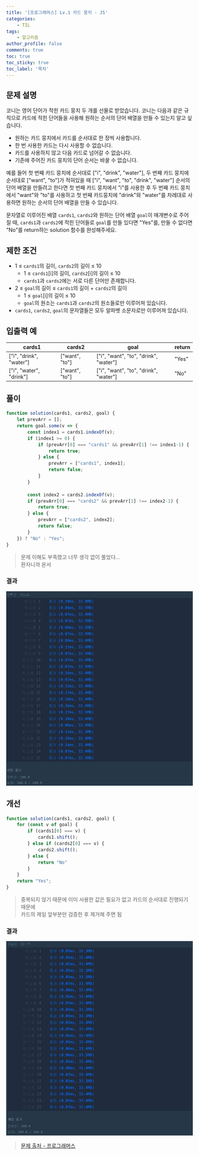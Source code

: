 ```yaml
---
title: '[프로그래머스] Lv.1 카드 뭉치 - JS'
categories:
    - TIL
tags:
    - 알고리즘
author_profile: false
comments: true
toc: true
toc_sticky: true
toc_label: '목차'
---
```


## 문제 설명
코니는 영어 단어가 적힌 카드 뭉치 두 개를 선물로 받았습니다. 코니는 다음과 같은 규칙으로 카드에 적힌 단어들을 사용해 원하는 순서의 단어 배열을 만들 수 있는지 알고 싶습니다.

* 원하는 카드 뭉치에서 카드를 순서대로 한 장씩 사용합니다.
* 한 번 사용한 카드는 다시 사용할 수 없습니다.
* 카드를 사용하지 않고 다음 카드로 넘어갈 수 없습니다.
* 기존에 주어진 카드 뭉치의 단어 순서는 바꿀 수 없습니다.  

예를 들어 첫 번째 카드 뭉치에 순서대로 ["i", "drink", "water"], 두 번째 카드 뭉치에 순서대로 ["want", "to"]가 적혀있을 때 ["i", "want", "to", "drink", "water"] 순서의 단어 배열을 만들려고 한다면 첫 번째 카드 뭉치에서 "i"를 사용한 후 두 번째 카드 뭉치에서 "want"와 "to"를 사용하고 첫 번째 카드뭉치에 "drink"와 "water"를 차례대로 사용하면 원하는 순서의 단어 배열을 만들 수 있습니다.

문자열로 이루어진 배열 `cards1`, `cards2`와 원하는 단어 배열 `goal`이 매개변수로 주어질 때, `cards1`과 `cards2`에 적힌 단어들로 `goal`를 만들 있다면 "Yes"를, 만들 수 없다면 "No"를 return하는 solution 함수를 완성해주세요.

## 제한 조건
* 1 ≤ `cards1`의 길이, `cards2`의 길이 ≤ 10
  * 1 ≤ `cards1`[i]의 길이, `cards2`[i]의 길이 ≤ 10
  * `cards1`과 `cards2`에는 서로 다른 단어만 존재합니다.
* 2 ≤ `goal`의 길이 ≤ `cards1`의 길이 + `cards2`의 길이
  * 1 ≤ `goal`[i]의 길이 ≤ 10
  * `goal`의 원소는 `cards1`과 `cards2`의 원소들로만 이루어져 있습니다.
* `cards1`, `cards2`, `goal`의 문자열들은 모두 알파벳 소문자로만 이루어져 있습니다.

## 입출력 예

| cards1                  | cards2         | goal                                  | return |
|-------------------------|----------------|---------------------------------------|--------|
| ["i", "drink", "water"] | ["want", "to"] | ["i", "want", "to", "drink", "water"] | "Yes"  |
| ["i", "water", "drink"] | ["want", "to"] | ["i", "want", "to", "drink", "water"] | "No"   |

## 풀이
```javascript
function solution(cards1, cards2, goal) {
    let prevArr = [];
    return goal.some(v => {
        const index1 = cards1.indexOf(v);
        if (index1 >= 0) {
            if (prevArr[0] === "cards1" && prevArr[1] !== index1-1) {
                return true;
            } else {
                prevArr = ["cards1", index1];   
                return false;
            }
        }
        
        const index2 = cards2.indexOf(v);
        if (prevArr[0] === "cards2" && prevArr[1] !== index2-1) {
            return true;
        } else {
            prevArr = ["cards2", index2];
            return false;
        }
    }) ? "No" : "Yes";
}
```
> 문제 이해도 부족했고 너무 생각 없이 풀었다...  
> 환자니까 욘서

### 결과
![result1](/assets/images/2023/09-04/algorithm-51-result1.png)

## 개선
```javascript
function solution(cards1, cards2, goal) {
    for (const v of goal) {
        if (cards1[0] === v) {
            cards1.shift();
        } else if (cards2[0] === v) {
            cards2.shift();
        } else {
            return "No"
        }
    }
    return "Yes";
}
```
> 중복되지 않기 때문에 이미 사용한 값은 필요가 없고 카드의 순서대로 진행되기 때문에  
> 카드의 제일 앞부분만 검증한 후 제거해 주면 됨 

### 결과
![result1](/assets/images/2023/09-04/algorithm-51-result2.png)

>[문제 출처 - 프로그래머스](https://school.programmers.co.kr/learn/courses/30/lessons/159994)